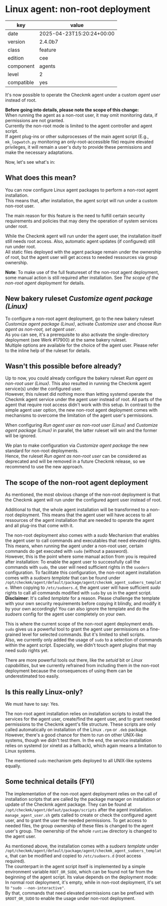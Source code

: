 [//]: # (werk v2)
# Linux agent: non-root deployment

key        | value
---------- | ---
date       | 2025-04-23T15:20:24+00:00
version    | 2.4.0b7
class      | feature
edition    | cee
component  | agents
level      | 2
compatible | yes

It's now possible to operate the Checkmk agent under a custom _agent user_ instead of root.

__Before going into details, please note the scope of this change:__<br>
When running the agent as a non-root user, it may omit monitoring data, if permissions are not granted.<br>
Currently the non-root mode is limited to the agent controller and agent script.<br>
If agent plug-ins or other subprocesses of the main agent script (E.g., `mk_logwatch.py` monitoring an only-root-accessible file) require elevated privileges, it will remain a user's duty to provide these permissions and make the necessary adaptations.

Now, let's see what's in:

## What does this mean?
You can now configure Linux agent packages to perform a non-root agent installation.<br>
This means that, after installation, the agent script will run under a custom non-root user.

The main reason for this feature is the need to fulfill certain security requirements and policies
that may deny the operation of system services under root.

While the Checkmk agent will run under the agent user, the installation itself still needs root access.
Also, automatic agent updates (if configured) still run under root.<br>
All static files deployed with the agent package remain under the ownership of root, but the agent user
will get access to needed ressources via group ownership.

__Note__: To make use of the full featureset of the non-root agent deployment, some manual action is still
required after installation. See _The scope of the non-root agent deployment_ for details.

## New bakery ruleset _Customize agent package (Linux)_
To configure a non-root agent deployment, go to the new bakery ruleset _Customize agent package (Linux)_,
activate _Customize user_ and choose _Run agent as non-root, set agent user_.<br>
As you can see, it's a prerequisite to also activate the single-directory deployment (see Werk #17900)
at the same bakery ruleset.<br>
Multiple options are available for the choice of the agent user. Please refer to the inline help of the ruleset for details.

## Wasn't this possible before already?
Up to now, you could already configure the bakery ruleset _Run agent as non-root user (Linux)_.
This also resulted in running the Checkmk agent service(s) under the configured user.<br>
However, this ruleset did nothing more than letting systemd operate the Checkmk agent service under
the agent user instead of root. All parts of the agent that require root access didn't work with this setup.
In contrast to the simple agent user option, the new non-root agent deployment comes with mechanisms to
overcome the limitation of the agent user's permissions.

When configuring _Run agent user as non-root user (Linux)_ and _Customize agent package (Linux)_ in parallel,
the latter ruleset will win and the former will be ignored.

We plan to make configuration via _Customize agent package_ the new standard for non-root deployments.<br>
Hence, the ruleset _Run agent as non-root user_ can be considered as deprecated and will be removed
in a future Checkmk release, so we recommend to use the new approach.

## The scope of the non-root agent deployment
As mentioned, the most obvious change of the non-root deployment is that the Checkmk agent will run
under the configured agent user instead of root.

Additional to that, the whole agent installation will be transformed to a non-root deployment. This means
that the agent user will have access to all ressources of the agent installation that are needed to
operate the agent and all plug-ins that come with it.

The non-root deployment also comes with a _sudo_ Mechanism that enables the agent user to call commands
and executables that need elevated rights. This means, when running the agent under a non-root user, certain
commands do get executed with `sudo` (without a password).<br>
However, this is the point where some manual action from you is required after installation:
To enable the agent user to successfully call the commands with `sudo`, the user will need sufficient rights
in the `suoders` configuration. To facilitate this configuration, the non-root agent installation comes with
a _sudoers template_ that can be found under `/opt/checkmk/agent/default/package/agent/checkmk_agent_sudoers_template`.
When copying to `/etc/sudoers.d`, the agent user will have sufficient _sudo_ rights to call all commands modified
with `sudo` by us in the agent script.<br>
__Disclaimer__: It's called _template_ for a reason. Please challenge the template with your own security
requirements before copying it blindly, and modify it by your own accordingly!
You can also ignore the template and do the _sudoers_ config for the agent user completely on your own.

This is where the current scope of the non-root agent deployment ends.<br>
`sudo` gives us a powerful tool to grant the agent user permissions on a fine-grained level for selected
commands. But it's limited to shell scripts.<br>
Also, we currently only added the usage of `sudo` to a selection of commands within the agent script.
Especially, we didn't touch agent plugins that may need sudo rights yet.

There are more powerful tools out there, like the _setuid_ bit or _Linux capabilities_, but we currently
refrained from including them in the non-root deployment because the consequences of using them can be
underestimated too easily.

## Is this really Linux-only?
We must have to say: Yes.

The non-root agent installation relies on installation scripts to install the services for the agent user,
create/find the agent user, and to grant needed permissions to the Checkmk agent's file structure.
These scripts are only called automatically on installation of the Linux `.rpm` or `.deb` package.<br>
However, there's a good chance for them to run on other UNIX-like systems, though we didn't test them.
In the end, the service installation relies on systemd (or xinetd as a fallback), which again means a
limitation to Linux systems.

The mentioned `sudo` mechanism gets deployed to all UNIX-like systems equally.

## Some technical details (FYI)
The implementation of the non-root agent deployment relies on the call of installation scripts that
are called by the package manager on installation or update of the Checkmk agent package. They can be
found at `/opt/checkmk/agent/defaut/package/scripts` after the agent installation.<br>
`manage_agent_user.sh` gets called to create or check the configured agent user, and to grant the user
the needed permissions. To get access to needed files, the group ownership of these files is changed
to the agent user's group. The ownership of the whole `runtime` directory is changed to the agent user.

As mentioned above, the installation comes with a _sudoers template_ under
`/opt/checkmk/agent/default/package/agent/checkmk_agent_sudoers_template`, that can be modified
and copied to `/etc/sudoers.d` (root access required).<br>
The counterpart in the agent script itself is implemented by a simple environment variable `ROOT_OR_SUDO`,
which can be found not far from the beginning of the agent script.
Its value depends on the deployment mode: In normal root deployment, it's empty, while in non-root
deployment, it's set to `"sudo --non-interactive"`.<br>
By that, commands that need elevated permissions can be prefixed with `$ROOT_OR_SUDO` to enable the
usage under non-root deployment.

